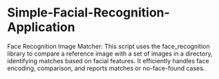 # Simple-Facial-Recognition-Application
Face Recognition Image Matcher: This script uses the face_recognition library to compare a reference image with a set of images in a directory, identifying matches based on facial features. It efficiently handles face encoding, comparison, and reports matches or no-face-found cases.
